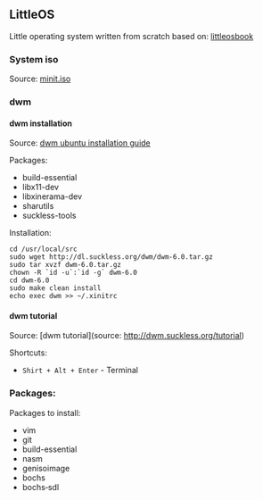 ## LittleOS
Little operating system written from scratch based on:
[littleosbook](https://github.com/littleosbook/littleosbook/)

### System iso
Source: [minit.iso](http://archive.ubuntu.com/ubuntu/dists/xenial/main/installer-i386/current/images/netboot/mini.iso)

### dwm
#### dwm installation

Source: [dwm ubuntu installation guide](https://cannibalcandy.wordpress.com/2012/04/26/installing-and-configuring-dwm-under-ubuntu/)

Packages:

  + build-essential
  + libx11-dev
  + libxinerama-dev
  + sharutils
  + suckless-tools


Installation:

    cd /usr/local/src
    sudo wget http://dl.suckless.org/dwm/dwm-6.0.tar.gz
    sudo tar xvzf dwm-6.0.tar.gz
    chown -R `id -u`:`id -g` dwm-6.0
    cd dwm-6.0
    sudo make clean install
    echo exec dwm >> ~/.xinitrc

#### dwm tutorial

Source: [dwm tutorial](source: http://dwm.suckless.org/tutorial)

Shortcuts:

  + `Shirt + Alt + Enter` - Terminal


### Packages:
Packages to install:

  + vim
  + git
  + build-essential
  + nasm
  + genisoimage
  + bochs
  + bochs‐sdl


